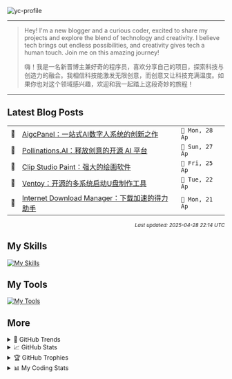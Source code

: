 ![yc-profile](./resource/profile-banner.gif)

---

> Hey! I'm a new blogger and a curious coder, excited to share my projects and explore the blend of technology and creativity. I believe tech brings out endless possibilities, and creativity gives tech a human touch. Join me on this amazing journey!
> 
> 嗨！我是一名新晋博主兼好奇的程序员，喜欢分享自己的项目，探索科技与创造力的融合。我相信科技能激发无限创意，而创意又让科技充满温度。如果你也对这个领域感兴趣，欢迎和我一起踏上这段奇妙的旅程！
---

<!-- BLOG-POSTS:START -->
## Latest Blog Posts

<table>
<tr>
  <td>📝</td>
  <td><a href='https://ninblog.ycstation.work/post/25042801/'>AigcPanel：一站式AI数字人系统的创新之作</a></td>
  <td><code>📅 Mon, 28 Ap</code></td>
</tr>
<tr>
  <td>📝</td>
  <td><a href='https://ninblog.ycstation.work/post/25042701/'>Pollinations.AI：释放创意的开源 AI 平台</a></td>
  <td><code>📅 Sun, 27 Ap</code></td>
</tr>
<tr>
  <td>📝</td>
  <td><a href='https://ninblog.ycstation.work/post/25042501/'>Clip Studio Paint：强大的绘画软件</a></td>
  <td><code>📅 Fri, 25 Ap</code></td>
</tr>
<tr>
  <td>📝</td>
  <td><a href='https://ninblog.ycstation.work/post/25042201/'>Ventoy：开源的多系统启动U盘制作工具</a></td>
  <td><code>📅 Tue, 22 Ap</code></td>
</tr>
<tr>
  <td>📝</td>
  <td><a href='https://ninblog.ycstation.work/post/25042101/'>Internet Download Manager：下载加速的得力助手</a></td>
  <td><code>📅 Mon, 21 Ap</code></td>
</tr>
</table>

<p align='right'><sup><i>Last updated: 2025-04-28 22:14 UTC</i></sup></p>

<!-- BLOG-POSTS:END -->

## My Skills

[![My Skills](https://skillicons.dev/icons?i=java,kotlin,nodejs,discordjs,bots,django,docker,html,css,js,bootstrap,jquery,electron,express,flask,gcp,git,githubactions,kafka,markdown,mongodb,mysql,npm,python,redis,spring,yarn&perline=10)](https://skillicons.dev)

## My Tools

[![My Tools](https://skillicons.dev/icons?i=androidstudio,apple,arch,arduino,bash,cloudflare,codepen,debian,discord,github,gmail,heroku,idea,instagram,linkedin,linux,mastodon,mint,notion,postman,powershell,raspberrypi,stackoverflow,twitter,ubuntu,vercel,vscode,webstorm,windows&perline=10)](https://skillicons.dev)

## More

<details>

  <summary>🌟 GitHub Trends</summary>

  <a href="#">![Github stats](https://api.githubtrends.io/user/svg/9guest/langs?time_range=one_year&include_private=True&loc_metric=changed&compact=True&theme=classic)</a>
  <a href="#">![Top Langs](https://api.githubtrends.io/user/svg/9guest/repos?time_range=one_year&group=other&loc_metric=changed&theme=classic)</a>

</details>

<details>

  <summary>📈 GitHub Stats</summary>

  | <a href="#"><img align="center" src="https://github-readme-stats.vercel.app/api?username=9guest&show_icons=true&include_all_commits=true&theme=transparent&hide_border=true" alt="9guest's github stats" /></a> | <a href="#"><img align="center" src="https://github-readme-stats.vercel.app/api/top-langs/?username=9guest&layout=compact&theme=transparent&hide_border=true" /></a> |
| ------------- | ------------- |

</details>

<details>

  <summary>🏆 GitHub Trophies</summary>

  ![My GitHub trophies](https://github-profile-trophy.vercel.app/?username=9guest&theme=radical&no-frame=true&no-bg=true)

</details>

<details>
  
  <summary>📊 My Coding Stats</summary>
 
  <br>

  ![My's WakaTime stats](https://github-readme-stats.vercel.app/api/wakatime?username=kyuguest\&layout=compact)
  
  <!--START_SECTION:waka-->
![Code Time](http://img.shields.io/badge/Code%20Time-54%20hrs%2028%20mins-blue)

![Profile Views](http://img.shields.io/badge/Profile%20Views-241-blue)

📅 **I'm Most Productive on Monday** 

```text
Monday                   2 commits           ████████░░░░░░░░░░░░░░░░░   33.33 % 
Tuesday                  0 commits           ░░░░░░░░░░░░░░░░░░░░░░░░░   00.00 % 
Wednesday                1 commits           ████░░░░░░░░░░░░░░░░░░░░░   16.67 % 
Thursday                 0 commits           ░░░░░░░░░░░░░░░░░░░░░░░░░   00.00 % 
Friday                   2 commits           ████████░░░░░░░░░░░░░░░░░   33.33 % 
Saturday                 1 commits           ████░░░░░░░░░░░░░░░░░░░░░   16.67 % 
Sunday                   0 commits           ░░░░░░░░░░░░░░░░░░░░░░░░░   00.00 % 
```


📊 **This Week I Spent My Time On** 

```text
🕑︎ Time Zone: Asia/Kuala_Lumpur

💬 Programming Languages: 
Other                    36 hrs 45 mins      ████████████████████░░░░░   81.89 % 
Markdown                 5 hrs 4 mins        ███░░░░░░░░░░░░░░░░░░░░░░   11.29 % 
YAML                     2 hrs 8 mins        █░░░░░░░░░░░░░░░░░░░░░░░░   04.77 % 
XML                      24 mins             ░░░░░░░░░░░░░░░░░░░░░░░░░   00.90 % 
JavaScript               20 mins             ░░░░░░░░░░░░░░░░░░░░░░░░░   00.75 % 

🔥 Editors: 
Chrome                   35 hrs 21 mins      ████████████████████░░░░░   78.75 % 
Edge                     4 hrs               ██░░░░░░░░░░░░░░░░░░░░░░░   08.93 % 
Cursor                   2 hrs 18 mins       █░░░░░░░░░░░░░░░░░░░░░░░░   05.15 % 
VS Code                  1 hr 17 mins        █░░░░░░░░░░░░░░░░░░░░░░░░   02.88 % 
Histre                   1 hr 8 mins         █░░░░░░░░░░░░░░░░░░░░░░░░   02.53 % 

🐱‍💻 Projects: 
ghostty                  6 hrs 44 mins       ████░░░░░░░░░░░░░░░░░░░░░   15.01 % 
rustdesk                 5 hrs 44 mins       ███░░░░░░░░░░░░░░░░░░░░░░   12.78 % 
9guest                   5 hrs 3 mins        ███░░░░░░░░░░░░░░░░░░░░░░   11.28 % 
nin-blog                 3 hrs 55 mins       ██░░░░░░░░░░░░░░░░░░░░░░░   08.74 % 
desktop-wakatime         3 hrs 41 mins       ██░░░░░░░░░░░░░░░░░░░░░░░   08.22 % 

💻 Operating System: 
Windows                  41 hrs 51 mins      ███████████████████████░░   93.24 % 
Linux                    1 hr 31 mins        █░░░░░░░░░░░░░░░░░░░░░░░░   03.38 % 
Unknown OS               1 hr 8 mins         █░░░░░░░░░░░░░░░░░░░░░░░░   02.53 % 
Mac                      22 mins             ░░░░░░░░░░░░░░░░░░░░░░░░░   00.85 % 
```

**I Mostly Code in HTML** 

```text
HTML                     2 repos             ████████████░░░░░░░░░░░░░   50.00 % 
JavaScript               1 repo              ██████░░░░░░░░░░░░░░░░░░░   25.00 % 
CSS                      1 repo              ██████░░░░░░░░░░░░░░░░░░░   25.00 % 
```




 Last Updated on 28/04/2025 18:15:41 UTC
<!--END_SECTION:waka-->

</details>
